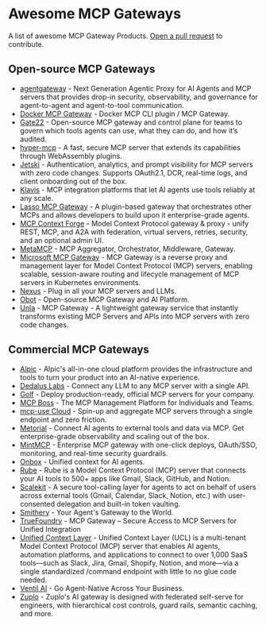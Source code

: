 # Awesome MCP Gateways

A list of awesome MCP Gateway Products. [Open a pull request](https://github.com/e2b-dev/awesome-mcp-gateways/pulls) to contribute.

## Open-source MCP Gateways
- [agentgateway](https://github.com/agentgateway/agentgateway) - Next Generation Agentic Proxy for AI Agents and MCP servers that provides drop-in security, observability, and governance for agent-to-agent and agent-to-tool communication.
- [Docker MCP Gateway](https://github.com/docker/mcp-gateway) - Docker MCP CLI plugin / MCP Gateway.
- [Gate22](https://github.com/aipotheosis-labs/gate22) - Open-source MCP gateway and control plane for teams to govern which tools agents can use, what they can do, and how it’s audited.
- [hyper-mcp](https://github.com/tuananh/hyper-mcp) - A fast, secure MCP server that extends its capabilities through WebAssembly plugins.
- [Jetski](https://github.com/hyprmcp/jetski) - Authentication, analytics, and prompt visibility for MCP servers with zero code changes. Supports OAuth2.1, DCR, real-time logs, and client onboarding out of the box.
- [Klavis](https://github.com/Klavis-AI/klavis) - MCP integration platforms that let AI agents use tools reliably at any scale.
- [Lasso MCP Gateway](https://github.com/lasso-security/mcp-gateway) - A plugin-based gateway that orchestrates other MCPs and allows developers to build upon it enterprise-grade agents.
- [MCP Context Forge](https://github.com/IBM/mcp-context-forge) - Model Context Protocol gateway & proxy - unify REST, MCP, and A2A with federation, virtual servers, retries, security, and an optional admin UI.
- [MetaMCP](https://github.com/metatool-ai/metamcp) - MCP Aggregator, Orchestrator, Middleware, Gateway.
- [Microsoft MCP Gateway](https://github.com/microsoft/mcp-gateway) - MCP Gateway is a reverse proxy and management layer for Model Context Protocol (MCP) servers, enabling scalable, session-aware routing and lifecycle management of MCP servers in Kubernetes environments.
- [Nexus](https://github.com/grafbase/nexus) - Plug in all your MCP servers and LLMs.
- [Obot](https://github.com/obot-platform/obot) - Open-source MCP Gateway and AI Platform.
- [Unla](https://github.com/AmoyLab/Unla) - MCP Gateway - A lightweight gateway service that instantly transforms existing MCP Servers and APIs into MCP servers with zero code changes.

## Commercial MCP Gateways

- [Alpic](https://alpic.ai) - Alpic's all-in-one cloud platform provides the infrastructure and tools to turn your product into an AI-native experience.
- [Dedalus Labs](https://www.dedaluslabs.ai) - Connect any LLM to any MCP server with a single API.
- [Golf](https://golf.dev) - Deploy production-ready, official MCP servers for your company.
- [MCP Boss](https://www.mcp-boss.com) - The MCP Management Platform for Individuals and Teams.
- [mcp-use Cloud](https://mcp-use.com) - Spin-up and aggregate MCP servers through a single endpoint and zero friction.
- [Metorial](https://metorial.com) - Connect AI agents to external tools and data via MCP. Get enterprise-grade observability and scaling out of the box.
- [MintMCP](https://mintmcp.com) - Enterprise MCP gateway with one-click deploys, OAuth/SSO, monitoring, and real-time security guardrails.
- [Onbox](https://onbox.ai) - Unified context for AI agents.
- [Rube](https://rube.composio.dev) - Rube is a Model Context Protocol (MCP) server that connects your AI tools to 500+ apps like Gmail, Slack, GitHub, and Notion.
- [Scalekit](https://www.scalekit.com/agentic-actions) - A secure tool-calling layer for agents to act on behalf of users across external tools (Gmail, Calendar, Slack, Notion, etc.) with user-consented delegation and built-in token vaulting.
- [Smithery](https://smithery.ai) - Your Agent's Gateway to the World.
- [TrueFoundry](https://www.truefoundry.com/mcp-gateway) - MCP Gateway – Secure Access to MCP Servers for Unified Integration
- [Unified Context Layer](https://ucl.dev/) - Unified Context Layer (UCL) is a multi-tenant Model Context Protocol (MCP) server that enables AI agents, automation platforms, and applications to connect to over 1,000 SaaS tools—such as Slack, Jira, Gmail, Shopify, Notion, and more—via a single standardized /command endpoint with little to no glue code needed.
- [Ventil AI](https://ventil.ai) - Go Agent-Native Across Your Business.
- [Zuplo](https://zuplo.com/features/ai-gateway) - Zuplo's AI gateway is designed with federated self-serve for engineers, with hierarchical cost controls, guard rails, semantic caching, and more.
